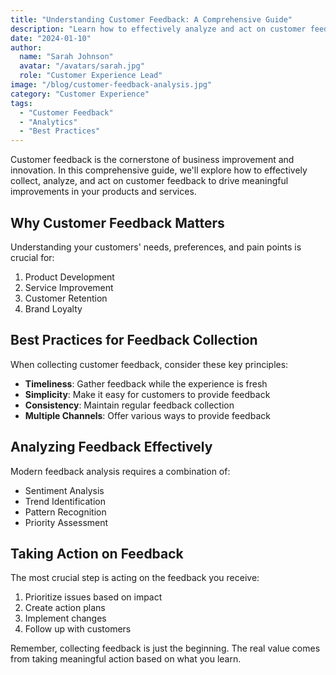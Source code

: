 ```yaml
---
title: "Understanding Customer Feedback: A Comprehensive Guide"
description: "Learn how to effectively analyze and act on customer feedback to improve your product and service quality."
date: "2024-01-10"
author:
  name: "Sarah Johnson"
  avatar: "/avatars/sarah.jpg"
  role: "Customer Experience Lead"
image: "/blog/customer-feedback-analysis.jpg"
category: "Customer Experience"
tags:
  - "Customer Feedback"
  - "Analytics"
  - "Best Practices"
---
```


Customer feedback is the cornerstone of business improvement and innovation. In this comprehensive guide, we'll explore how to effectively collect, analyze, and act on customer feedback to drive meaningful improvements in your products and services.

## Why Customer Feedback Matters

Understanding your customers' needs, preferences, and pain points is crucial for:

1. Product Development
2. Service Improvement
3. Customer Retention
4. Brand Loyalty

## Best Practices for Feedback Collection

When collecting customer feedback, consider these key principles:

- **Timeliness**: Gather feedback while the experience is fresh
- **Simplicity**: Make it easy for customers to provide feedback
- **Consistency**: Maintain regular feedback collection
- **Multiple Channels**: Offer various ways to provide feedback

## Analyzing Feedback Effectively

Modern feedback analysis requires a combination of:

- Sentiment Analysis
- Trend Identification
- Pattern Recognition
- Priority Assessment

## Taking Action on Feedback

The most crucial step is acting on the feedback you receive:

1. Prioritize issues based on impact
2. Create action plans
3. Implement changes
4. Follow up with customers

Remember, collecting feedback is just the beginning. The real value comes from taking meaningful action based on what you learn.
